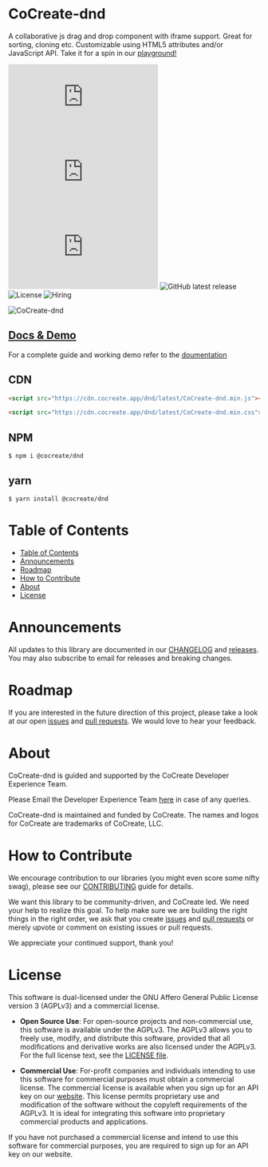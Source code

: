 # CoCreate-dnd

A collaborative js drag and drop component with iframe support. Great for sorting, cloning etc. Customizable using HTML5 attributes and/or JavaScript API. Take it for a spin in our [playground!](https://cocreate.app/docs/dnd)

![minified](https://img.badgesize.io/https://cdn.cocreate.app/dnd/latest/CoCreate-dnd.min.js?style=flat-square&label=minified&color=orange)
![gzip](https://img.badgesize.io/https://cdn.cocreate.app/dnd/latest/CoCreate-dnd.min.js?compression=gzip&style=flat-square&label=gzip&color=yellow)
![brotli](https://img.badgesize.io/https://cdn.cocreate.app/dnd/latest/CoCreate-dnd.min.js?compression=brotli&style=flat-square&label=brotli)
![GitHub latest release](https://img.shields.io/github/v/release/CoCreate-app/CoCreate-dnd?style=flat-square)
![License](https://img.shields.io/github/license/CoCreate-app/CoCreate-dnd?style=flat-square)
![Hiring](https://img.shields.io/static/v1?style=flat-square&label=&message=Hiring&color=blueviolet)

![CoCreate-dnd](https://cdn.cocreate.app/docs/CoCreate-dnd.gif)

## [Docs & Demo](https://cocreate.app/docs/dnd)

For a complete guide and working demo refer to the [doumentation](https://cocreate.app/docs/dnd)

## CDN

```html
<script src="https://cdn.cocreate.app/dnd/latest/CoCreate-dnd.min.js"></script>
```

```html
<script src="https://cdn.cocreate.app/dnd/latest/CoCreate-dnd.min.css"></script>
```

## NPM

```shell
$ npm i @cocreate/dnd
```

## yarn

```shell
$ yarn install @cocreate/dnd
```

# Table of Contents

-   [Table of Contents](#table-of-contents)
-   [Announcements](#announcements)
-   [Roadmap](#roadmap)
-   [How to Contribute](#how-to-contribute)
-   [About](#about)
-   [License](#license)

<a name="announcements"></a>

# Announcements

All updates to this library are documented in our [CHANGELOG](https://github.com/CoCreate-app/CoCreate-dnd/blob/master/CHANGELOG.md) and [releases](https://github.com/CoCreate-app/CoCreate-dnd/releases). You may also subscribe to email for releases and breaking changes.

<a name="roadmap"></a>

# Roadmap

If you are interested in the future direction of this project, please take a look at our open [issues](https://github.com/CoCreate-app/CoCreate-dnd/issues) and [pull requests](https://github.com/CoCreate-app/CoCreate-dnd/pulls). We would love to hear your feedback.

<a name="about"></a>

# About

CoCreate-dnd is guided and supported by the CoCreate Developer Experience Team.

Please Email the Developer Experience Team [here](mailto:develop@cocreate.app) in case of any queries.

CoCreate-dnd is maintained and funded by CoCreate. The names and logos for CoCreate are trademarks of CoCreate, LLC.

<a name="contribute"></a>

# How to Contribute

We encourage contribution to our libraries (you might even score some nifty swag), please see our [CONTRIBUTING](https://github.com/CoCreate-app/CoCreate-dnd/blob/master/CONTRIBUTING.md) guide for details.

We want this library to be community-driven, and CoCreate led. We need your help to realize this goal. To help make sure we are building the right things in the right order, we ask that you create [issues](https://github.com/CoCreate-app/CoCreate-dnd/issues) and [pull requests](https://github.com/CoCreate-app/CoCreate-dnd/pulls) or merely upvote or comment on existing issues or pull requests.

We appreciate your continued support, thank you!

<a name="license"></a>

# License

This software is dual-licensed under the GNU Affero General Public License version 3 (AGPLv3) and a commercial license.

-   **Open Source Use**: For open-source projects and non-commercial use, this software is available under the AGPLv3. The AGPLv3 allows you to freely use, modify, and distribute this software, provided that all modifications and derivative works are also licensed under the AGPLv3. For the full license text, see the [LICENSE file](https://github.com/CoCreate-app/CoCreate-dnd/blob/master/LICENSE).

-   **Commercial Use**: For-profit companies and individuals intending to use this software for commercial purposes must obtain a commercial license. The commercial license is available when you sign up for an API key on our [website](https://cocreate.app). This license permits proprietary use and modification of the software without the copyleft requirements of the AGPLv3. It is ideal for integrating this software into proprietary commercial products and applications.

If you have not purchased a commercial license and intend to use this software for commercial purposes, you are required to sign up for an API key on our website.
